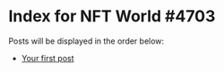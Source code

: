 # Index for NFT World #4703
Posts will be displayed in the order below:

- [Your first post](./001-first.md)

